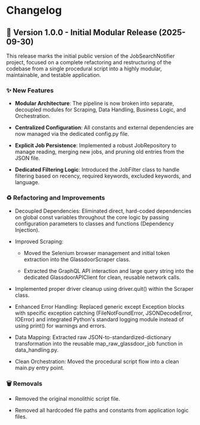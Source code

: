 # Changelog

## 🚀 Version 1.0.0 - Initial Modular Release (2025-09-30)
This release marks the initial public version of the JobSearchNotifier project, focused on a complete refactoring and restructuring of the codebase from a single procedural script into a highly modular, maintainable, and testable application.

### ✨ New Features
- **Modular Architecture**: The pipeline is now broken into separate, decoupled modules for Scraping, Data Handling, Business Logic, and Orchestration.

- **Centralized Configuration**: All constants and external dependencies are now managed via the dedicated config.py file.

- **Explicit Job Persistence**: Implemented a robust JobRepository to manage reading, merging new jobs, and pruning old entries from the JSON file.

- **Dedicated Filtering Logic**: Introduced the JobFilter class to handle filtering based on recency, required keywords, excluded keywords, and language.

### ♻️ Refactoring and Improvements
- Decoupled Dependencies: Eliminated direct, hard-coded dependencies on global const variables throughout the core logic by passing configuration parameters to classes and functions (Dependency Injection).

- Improved Scraping:

  - Moved the Selenium browser management and initial token extraction into the GlassdoorScraper class.

  - Extracted the GraphQL API interaction and large query string into the dedicated GlassdoorAPIClient for clean, reusable network calls.

- Implemented proper driver cleanup using driver.quit() within the Scraper class.

- Enhanced Error Handling: Replaced generic except Exception blocks with specific exception catching (FileNotFoundError, JSONDecodeError, IOError) and integrated Python's standard logging module instead of using print() for warnings and errors.

- Data Mapping: Extracted raw JSON-to-standardized-dictionary transformation into the reusable map_raw_glassdoor_job function in data_handling.py.

- Clean Orchestration: Moved the procedural script flow into a clean main.py entry point.

### 🗑️ Removals
- Removed the original monolithic script file.

- Removed all hardcoded file paths and constants from application logic files.